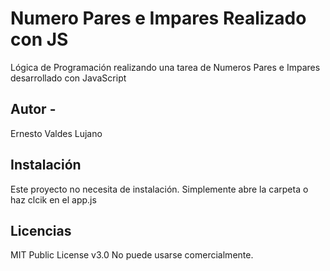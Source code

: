 # Numero Pares e Impares Realizado con JS
Lógica de Programación realizando una tarea de Numeros Pares e Impares desarrollado con JavaScript

## Autor -
Ernesto Valdes Lujano

## Instalación
Este proyecto no necesita de instalación. Simplemente abre la carpeta o haz clcik en el app.js

## Licencias
MIT Public License v3.0
No puede usarse comercialmente.
